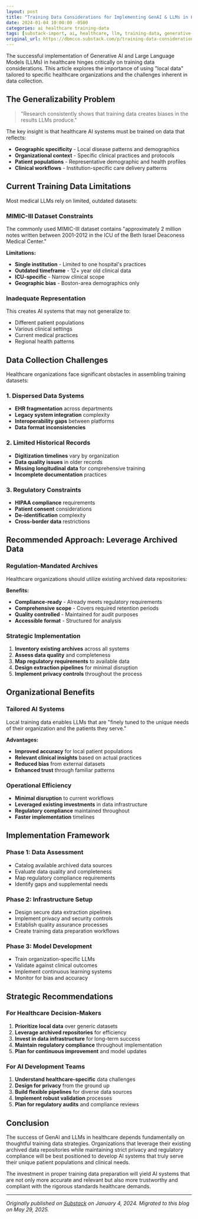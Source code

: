 ```yaml
---
layout: post
title: "Training Data Considerations for Implementing GenAI & LLMs in Healthcare"
date: 2024-01-04 10:00:00 -0500
categories: ai healthcare training-data
tags: [substack-import, ai, healthcare, llm, training-data, generative-ai]
original_url: https://dbmcco.substack.com/p/training-data-considerations-for
---
```



The successful implementation of Generative AI and Large Language Models (LLMs) in healthcare hinges critically on training data considerations. This article explores the importance of using "local data" tailored to specific healthcare organizations and the challenges inherent in data collection.

## The Generalizability Problem

> "Research consistently shows that training data creates biases in the results LLMs produce."

The key insight is that healthcare AI systems must be trained on data that reflects:
- **Geographic specificity** - Local disease patterns and demographics
- **Organizational context** - Specific clinical practices and protocols  
- **Patient populations** - Representative demographic and health profiles
- **Clinical workflows** - Institution-specific care delivery patterns

## Current Training Data Limitations

Most medical LLMs rely on limited, outdated datasets:

### MIMIC-III Dataset Constraints
The commonly used MIMIC-III dataset contains "approximately 2 million notes written between 2001-2012 in the ICU of the Beth Israel Deaconess Medical Center."

**Limitations:**
- **Single institution** - Limited to one hospital's practices
- **Outdated timeframe** - 12+ year old clinical data
- **ICU-specific** - Narrow clinical scope
- **Geographic bias** - Boston-area demographics only

### Inadequate Representation
This creates AI systems that may not generalize to:
- Different patient populations
- Various clinical settings
- Current medical practices
- Regional health patterns

## Data Collection Challenges

Healthcare organizations face significant obstacles in assembling training datasets:

### 1. Dispersed Data Systems
- **EHR fragmentation** across departments
- **Legacy system integration** complexity
- **Interoperability gaps** between platforms
- **Data format inconsistencies**

### 2. Limited Historical Records
- **Digitization timelines** vary by organization
- **Data quality issues** in older records
- **Missing longitudinal data** for comprehensive training
- **Incomplete documentation** practices

### 3. Regulatory Constraints
- **HIPAA compliance** requirements
- **Patient consent** considerations
- **De-identification** complexity
- **Cross-border data** restrictions

## Recommended Approach: Leverage Archived Data

### Regulation-Mandated Archives
Healthcare organizations should utilize existing archived data repositories:

**Benefits:**
- **Compliance-ready** - Already meets regulatory requirements
- **Comprehensive scope** - Covers required retention periods
- **Quality controlled** - Maintained for audit purposes
- **Accessible format** - Structured for analysis

### Strategic Implementation
1. **Inventory existing archives** across all systems
2. **Assess data quality** and completeness
3. **Map regulatory requirements** to available data
4. **Design extraction pipelines** for minimal disruption
5. **Implement privacy controls** throughout the process

## Organizational Benefits

### Tailored AI Systems
Local training data enables LLMs that are "finely tuned to the unique needs of their organization and the patients they serve."

**Advantages:**
- **Improved accuracy** for local patient populations
- **Relevant clinical insights** based on actual practices
- **Reduced bias** from external datasets
- **Enhanced trust** through familiar patterns

### Operational Efficiency
- **Minimal disruption** to current workflows
- **Leveraged existing investments** in data infrastructure
- **Regulatory compliance** maintained throughout
- **Faster implementation** timelines

## Implementation Framework

### Phase 1: Data Assessment
- Catalog available archived data sources
- Evaluate data quality and completeness
- Map regulatory compliance requirements
- Identify gaps and supplemental needs

### Phase 2: Infrastructure Setup
- Design secure data extraction pipelines
- Implement privacy and security controls
- Establish quality assurance processes
- Create training data preparation workflows

### Phase 3: Model Development
- Train organization-specific LLMs
- Validate against clinical outcomes
- Implement continuous learning systems
- Monitor for bias and accuracy

## Strategic Recommendations

### For Healthcare Decision-Makers

1. **Prioritize local data** over generic datasets
2. **Leverage archived repositories** for efficiency
3. **Invest in data infrastructure** for long-term success
4. **Maintain regulatory compliance** throughout implementation
5. **Plan for continuous improvement** and model updates

### For AI Development Teams

1. **Understand healthcare-specific** data challenges
2. **Design for privacy** from the ground up
3. **Build flexible pipelines** for diverse data sources
4. **Implement robust validation** processes
5. **Plan for regulatory audits** and compliance reviews

## Conclusion

The success of GenAI and LLMs in healthcare depends fundamentally on thoughtful training data strategies. Organizations that leverage their existing archived data repositories while maintaining strict privacy and regulatory compliance will be best positioned to develop AI systems that truly serve their unique patient populations and clinical needs.

The investment in proper training data preparation will yield AI systems that are not only more accurate and relevant but also more trustworthy and compliant with the rigorous standards healthcare demands.

---

*Originally published on [Substack](https://dbmcco.substack.com/p/training-data-considerations-for) on January 4, 2024. Migrated to this blog on May 29, 2025.*